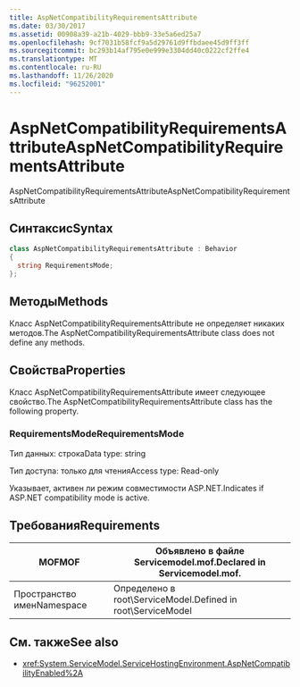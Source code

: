 ```yaml
---
title: AspNetCompatibilityRequirementsAttribute
ms.date: 03/30/2017
ms.assetid: 00908a39-a21b-4029-bbb9-33e5a6ed25a7
ms.openlocfilehash: 9cf7031b58fcf9a5d29761d9ffbdaee45d9ff3ff
ms.sourcegitcommit: bc293b14af795e0e999e3304dd40c0222cf2ffe4
ms.translationtype: MT
ms.contentlocale: ru-RU
ms.lasthandoff: 11/26/2020
ms.locfileid: "96252001"
---
```

# <a name="aspnetcompatibilityrequirementsattribute"></a><span data-ttu-id="ffd5d-102">AspNetCompatibilityRequirementsAttribute</span><span class="sxs-lookup"><span data-stu-id="ffd5d-102">AspNetCompatibilityRequirementsAttribute</span></span>

<span data-ttu-id="ffd5d-103">AspNetCompatibilityRequirementsAttribute</span><span class="sxs-lookup"><span data-stu-id="ffd5d-103">AspNetCompatibilityRequirementsAttribute</span></span>  
  
## <a name="syntax"></a><span data-ttu-id="ffd5d-104">Синтаксис</span><span class="sxs-lookup"><span data-stu-id="ffd5d-104">Syntax</span></span>  
  
```csharp
class AspNetCompatibilityRequirementsAttribute : Behavior  
{  
  string RequirementsMode;  
};  
```  
  
## <a name="methods"></a><span data-ttu-id="ffd5d-105">Методы</span><span class="sxs-lookup"><span data-stu-id="ffd5d-105">Methods</span></span>  

 <span data-ttu-id="ffd5d-106">Класс AspNetCompatibilityRequirementsAttribute не определяет никаких методов.</span><span class="sxs-lookup"><span data-stu-id="ffd5d-106">The AspNetCompatibilityRequirementsAttribute class does not define any methods.</span></span>  
  
## <a name="properties"></a><span data-ttu-id="ffd5d-107">Свойства</span><span class="sxs-lookup"><span data-stu-id="ffd5d-107">Properties</span></span>  

 <span data-ttu-id="ffd5d-108">Класс AspNetCompatibilityRequirementsAttribute имеет следующее свойство.</span><span class="sxs-lookup"><span data-stu-id="ffd5d-108">The AspNetCompatibilityRequirementsAttribute class has the following property.</span></span>  
  
### <a name="requirementsmode"></a><span data-ttu-id="ffd5d-109">RequirementsMode</span><span class="sxs-lookup"><span data-stu-id="ffd5d-109">RequirementsMode</span></span>  

 <span data-ttu-id="ffd5d-110">Тип данных: строка</span><span class="sxs-lookup"><span data-stu-id="ffd5d-110">Data type: string</span></span>  
  
 <span data-ttu-id="ffd5d-111">Тип доступа: только для чтения</span><span class="sxs-lookup"><span data-stu-id="ffd5d-111">Access type: Read-only</span></span>  
  
 <span data-ttu-id="ffd5d-112">Указывает, активен ли режим совместимости ASP.NET.</span><span class="sxs-lookup"><span data-stu-id="ffd5d-112">Indicates if ASP.NET compatibility mode is active.</span></span>  
  
## <a name="requirements"></a><span data-ttu-id="ffd5d-113">Требования</span><span class="sxs-lookup"><span data-stu-id="ffd5d-113">Requirements</span></span>  
  
|<span data-ttu-id="ffd5d-114">MOF</span><span class="sxs-lookup"><span data-stu-id="ffd5d-114">MOF</span></span>|<span data-ttu-id="ffd5d-115">Объявлено в файле Servicemodel.mof.</span><span class="sxs-lookup"><span data-stu-id="ffd5d-115">Declared in Servicemodel.mof.</span></span>|  
|---------|-----------------------------------|  
|<span data-ttu-id="ffd5d-116">Пространство имен</span><span class="sxs-lookup"><span data-stu-id="ffd5d-116">Namespace</span></span>|<span data-ttu-id="ffd5d-117">Определено в root\ServiceModel.</span><span class="sxs-lookup"><span data-stu-id="ffd5d-117">Defined in root\ServiceModel</span></span>|  
  
## <a name="see-also"></a><span data-ttu-id="ffd5d-118">См. также</span><span class="sxs-lookup"><span data-stu-id="ffd5d-118">See also</span></span>

- <xref:System.ServiceModel.ServiceHostingEnvironment.AspNetCompatibilityEnabled%2A>
